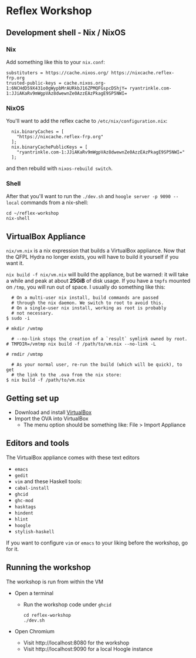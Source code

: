 # Reflex Workshop

## Development shell - Nix / NixOS

### Nix

Add something like this to your `nix.conf`:
```
substituters = https://cache.nixos.org/ https://nixcache.reflex-frp.org
trusted-public-keys = cache.nixos.org-1:6NCHdD59X431o0gWypbMrAURkbJ16ZPMQFGspcDShjY= ryantrinkle.com-1:JJiAKaRv9mWgpVAz8dwewnZe0AzzEAzPkagE9SP5NWI=
```

### NixOS

You'll want to add the reflex cache to `/etc/nix/configuration.nix`:
```
  nix.binaryCaches = [
    "https://nixcache.reflex-frp.org"
  ];
  nix.binaryCachePublicKeys = [
    "ryantrinkle.com-1:JJiAKaRv9mWgpVAz8dwewnZe0AzzEAzPkagE9SP5NWI="
  ];
```
and then rebuild with `nixos-rebuild switch`.

### Shell

After that you'll want to run the `./dev.sh` and `hoogle server -p
9090 --local` commands from a nix-shell:

```
cd ~/reflex-workshop
nix-shell
```

## VirtualBox Appliance

`nix/vm.nix` is a nix expression that builds a VirtualBox
appliance. Now that the QFPL Hydra no longer exists, you will have to
build it yourself if you want it.

`nix build -f nix/vm.nix` will build the appliance, but be warned: it
will take a while and peak at about **25GiB** of disk usage. If you
have a `tmpfs` mounted on `/tmp`, you will run out of space. I usually
do something like this:

```shell
  # On a multi-user nix install, build commands are passed
  # through the nix daemon. We switch to root to avoid this.
  # On a single-user nix install, working as root is probably
  # not necessary.
$ sudo -i

# mkdir /vmtmp

  # --no-link stops the creation of a `result` symlink owned by root.
# TMPDIR=/vmtmp nix build -f /path/to/vm.nix --no-link -L

# rmdir /vmtmp

  # As your normal user, re-run the build (which will be quick), to get
  # the link to the .ova from the nix store:
$ nix build -f /path/to/vm.nix
```

## Getting set up

- Download and install [VirtualBox](https://www.virtualbox.org/wiki/Downloads)
- Import the OVA into VirtualBox
  - The menu option should be something like: File > Import Appliance

## Editors and tools

The VirtualBox appliance comes with these text editors
  - `emacs`
  - `gedit`
  - `vim`
and these Haskell tools:
  - `cabal-install`
  - `ghcid`
  - `ghc-mod`
  - `hasktags`
  - `hindent`
  - `hlint`
  - `hoogle`
  - `stylish-haskell`

If you want to configure `vim` or `emacs` to your liking before the
workshop, go for it.

## Running the workshop

The workshop is run from within the VM

- Open a terminal
  - Run the workshop code under `ghcid`
    ```
    cd reflex-workshop
    ./dev.sh
    ```

- Open Chromium
  - Visit http://localhost:8080 for the workshop
  - Visit http://localhost:9090 for a local Hoogle instance
